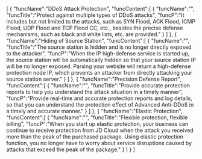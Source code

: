 [
	{
		"funcName":"DDoS Attack Protection",
		"funcContent":[
			{
				"funcName":"",
				"funcTitle":"Protect against multiple types of DDoS attacks",
				"funcP":"It includes but not limited to the attacks, such as SYN Flood, ACK Flood, ICMP Flood, UDP Flood and TCP Flood CC, etc., besides the precise defense mechanisms, such as black and white lists, etc. are provided."
			}
		]
	},
	{
		"funcName":"Hiding of Source Station",
		"funcContent":[
			{
				"funcName":"",
				"funcTitle":"The source station is hidden and is no longer directly exposed to the attacker",
				"funcP":"When the IP high-defense service is started up, the source station will be automatically hidden so that your source station IP will be no longer exposed. Parsing your website will return a high-defense protection node IP, which prevents an attacker from directly attacking your source station server."
			}
		]
	},
	{
		"funcName":"Precision Defense Report",
		"funcContent":[
			{
				"funcName":"",
				"funcTitle":"Provide accurate protection reports to help you understand the attack situation in a timely manner",
				"funcP":"Provide real-time and accurate protection reports and log details, so that you can understand the protection effect of Advanced Anti-DDoS in a timely and accurate manner."
			}
		]
	},
	{
		"funcName":"Elastic Protection",
		"funcContent":[
			{
				"funcName":"",
				"funcTitle":"Flexible protection, flexible billing",
				"funcP":"When you start up elastic protection, your business can continue to receive protection from JD Cloud when the attack you received more than the peak of the purchased package. Using elastic protection function, you no longer have to worry about service disruptions caused by attacks that exceed the peak of the package."
			}
		]
	}
]